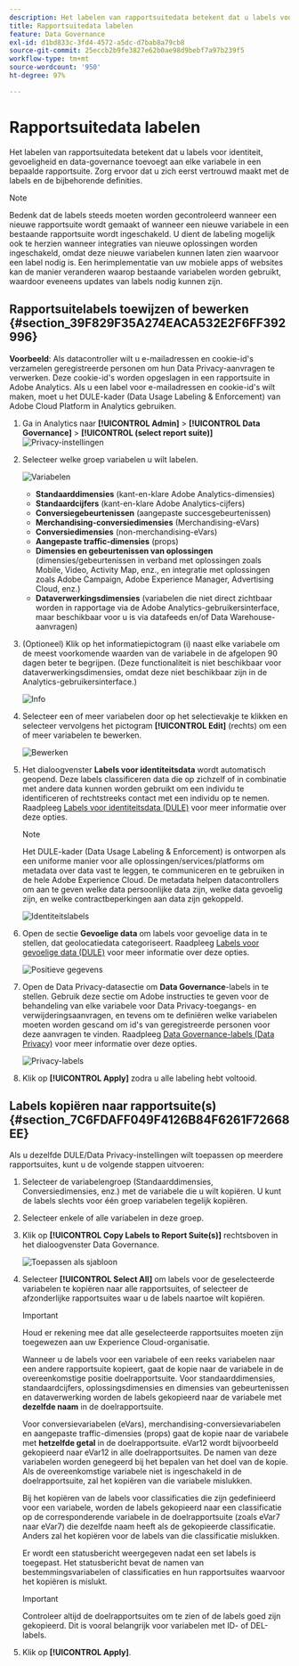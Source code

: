```yaml
---
description: Het labelen van rapportsuitedata betekent dat u labels voor identiteit, gevoeligheid en data-governance toevoegt aan elke variabele in een bepaalde rapportsuite.
title: Rapportsuitedata labelen
feature: Data Governance
exl-id: d1bd833c-3fd4-4572-a5dc-d7bab8a79cb8
source-git-commit: 25eccb2b9fe3827e62b0ae98d9bebf7a97b239f5
workflow-type: tm+mt
source-wordcount: '950'
ht-degree: 97%

---
```


# Rapportsuitedata labelen

Het labelen van rapportsuitedata betekent dat u labels voor identiteit, gevoeligheid en data-governance toevoegt aan elke variabele in een bepaalde rapportsuite. Zorg ervoor dat u zich eerst vertrouwd maakt met de labels en de bijbehorende definities.

>[!NOTE]
>
>Bedenk dat de labels steeds moeten worden gecontroleerd wanneer een nieuwe rapportsuite wordt gemaakt of wanneer een nieuwe variabele in een bestaande rapportsuite wordt ingeschakeld. U dient de labeling mogelijk ook te herzien wanneer integraties van nieuwe oplossingen worden ingeschakeld, omdat deze nieuwe variabelen kunnen laten zien waarvoor een label nodig is. Een herimplementatie van uw mobiele apps of websites kan de manier veranderen waarop bestaande variabelen worden gebruikt, waardoor eveneens updates van labels nodig kunnen zijn.

## Rapportsuitelabels toewijzen of bewerken {#section_39F829F35A274EACA532E2F6FF392996}

**Voorbeeld**: Als datacontroller wilt u e-mailadressen en cookie-id&#39;s verzamelen geregistreerde personen om hun Data Privacy-aanvragen te verwerken. Deze cookie-id&#39;s worden opgeslagen in een rapportsuite in Adobe Analytics. Als u een label voor e-mailadressen en cookie-id&#39;s wilt maken, moet u het DULE-kader (Data Usage Labeling &amp; Enforcement) van Adobe Cloud Platform in Analytics gebruiken.

1. Ga in Analytics naar **[!UICONTROL Admin]** > **[!UICONTROL Data Governance]** > **[!UICONTROL (select report suite)]** ![Privacy-instellingen](assets/privacy_rs_settings.png)

1. Selecteer welke groep variabelen u wilt labelen.

   ![Variabelen](assets/variables.png)

   * **Standaarddimensies** (kant-en-klare Adobe Analytics-dimensies)
   * **Standaardcijfers** (kant-en-klare Adobe Analytics-cijfers)
   * **Conversiegebeurtenissen** (aangepaste succesgebeurtenissen)
   * **Merchandising-conversiedimensies** (Merchandising-eVars)
   * **Conversiedimensies** (non-merchandising-eVars)
   * **Aangepaste traffic-dimensies** (props)
   * **Dimensies en gebeurtenissen van oplossingen** (dimensies/gebeurtenissen in verband met oplossingen zoals Mobile, Video, Activity Map, enz., en integratie met oplossingen zoals Adobe Campaign, Adobe Experience Manager, Advertising Cloud, enz.)
   * **Dataverwerkingsdimensies** (variabelen die niet direct zichtbaar worden in rapportage via de Adobe Analytics-gebruikersinterface, maar beschikbaar voor u is via datafeeds en/of Data Warehouse-aanvragen)

1. (Optioneel) Klik op het informatiepictogram (i) naast elke variabele om de meest voorkomende waarden van de variabele in de afgelopen 90 dagen beter te begrijpen. (Deze functionaliteit is niet beschikbaar voor dataverwerkingsdimensies, omdat deze niet beschikbaar zijn in de Analytics-gebruikersinterface.)

   ![Info](assets/info.png)

1. Selecteer een of meer variabelen door op het selectievakje te klikken en selecteer vervolgens het pictogram **[!UICONTROL Edit]** (rechts) om een of meer variabelen te bewerken.

   ![Bewerken](assets/edit.png)

1. Het dialoogvenster **Labels voor identiteitsdata** wordt automatisch geopend. Deze labels classificeren data die op zichzelf of in combinatie met andere data kunnen worden gebruikt om een individu te identificeren of rechtstreeks contact met een individu op te nemen. Raadpleeg [Labels voor identiteitsdata (DULE)](/help/admin/c-data-governance/gdpr-labels.md#identity-data-labels) voor meer informatie over deze opties.

   >[!NOTE]
   >
   >Het DULE-kader (Data Usage Labeling &amp; Enforcement) is ontworpen als een uniforme manier voor alle oplossingen/services/platforms om metadata over data vast te leggen, te communiceren en te gebruiken in de hele Adobe Experience Cloud. De metadata helpen datacontrollers om aan te geven welke data persoonlijke data zijn, welke data gevoelig zijn, en welke contractbeperkingen aan data zijn gekoppeld.

   ![Identiteitslabels](assets/identity_labels.png)

1. Open de sectie **Gevoelige data** om labels voor gevoelige data in te stellen, dat geolocatiedata categoriseert. Raadpleeg [Labels voor gevoelige data (DULE)](/help/admin/c-data-governance/gdpr-labels.md#sensitive-data-labels) voor meer informatie over deze opties.

   ![Positieve gegevens](assets/sensitive_data.png)

1. Open de Data Privacy-datasectie om **Data Governance**-labels in te stellen. Gebruik deze sectie om Adobe instructies te geven voor de behandeling van elke variabele voor Data Privacy-toegangs- en verwijderingsaanvragen, en tevens om te definiëren welke variabelen moeten worden gescand om id&#39;s van geregistreerde personen voor deze aanvragen te vinden. Raadpleeg [Data Governance-labels (Data Privacy)](/help/admin/c-data-governance/gdpr-labels.md#data-governance-labels) voor meer informatie over deze opties.

   ![Privacy-labels](assets/privacy_labels.png)

1. Klik op **[!UICONTROL Apply]** zodra u alle labeling hebt voltooid.

## Labels kopiëren naar rapportsuite(s) {#section_7C6FDAFF049F4126B84F6261F72668EE}

Als u dezelfde DULE/Data Privacy-instellingen wilt toepassen op meerdere rapportsuites, kunt u de volgende stappen uitvoeren:

1. Selecteer de variabelengroep (Standaarddimensies, Conversiedimensies, enz.) met de variabele die u wilt kopiëren. U kunt de labels slechts voor één groep variabelen tegelijk kopiëren.
1. Selecteer enkele of alle variabelen in deze groep.
1. Klik op **[!UICONTROL Copy Labels to Report Suite(s)]** rechtsboven in het dialoogvenster Data Governance.

   ![Toepassen als sjabloon](assets/apply_as_template.png)

1. Selecteer **[!UICONTROL Select All]** om labels voor de geselecteerde variabelen te kopiëren naar alle rapportsuites, of selecteer de afzonderlijke rapportsuites waar u de labels naartoe wilt kopiëren.

   >[!IMPORTANT]
   >
   >Houd er rekening mee dat alle geselecteerde rapportsuites moeten zijn toegewezen aan uw Experience Cloud-organisatie.

   Wanneer u de labels voor een variabele of een reeks variabelen naar een andere rapportsuite kopieert, gaat de kopie naar de variabele in de overeenkomstige positie doelrapportsuite. Voor standaarddimensies, standaardcijfers, oplossingsdimensies en dimensies van gebeurtenissen en dataverwerking worden de labels gekopieerd naar de variabele met **dezelfde naam** in de doelrapportsuite.

   Voor conversievariabelen (eVars), merchandising-conversievariabelen en aangepaste traffic-dimensies (props) gaat de kopie naar de variabele met **hetzelfde getal** in de doelrapportsuite. eVar12 wordt bijvoorbeeld gekopieerd naar eVar12 in alle doelrapportsuites. De namen van deze variabelen worden genegeerd bij het bepalen van het doel van de kopie. Als de overeenkomstige variabele niet is ingeschakeld in de doelrapportsuite, zal het kopiëren van die variabele mislukken.

   Bij het kopiëren van de labels voor classificaties die zijn gedefinieerd voor een variabele, worden de labels gekopieerd naar een classificatie op de corresponderende variabele in de doelrapportsuite (zoals eVar7 naar eVar7) die dezelfde naam heeft als de gekopieerde classificatie. Anders zal het kopiëren voor de labels van die classificatie mislukken.

   Er wordt een statusbericht weergegeven nadat een set labels is toegepast. Het statusbericht bevat de namen van bestemmingsvariabelen of classificaties en hun rapportsuites waarvoor het kopiëren is mislukt.

   >[!IMPORTANT]
   >
   >Controleer altijd de doelrapportsuites om te zien of de labels goed zijn gekopieerd. Dit is vooral belangrijk voor variabelen met ID- of DEL-labels.

1. Klik op **[!UICONTROL Apply]**.
